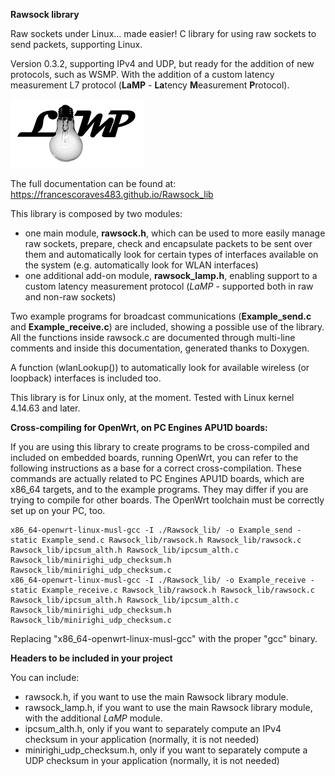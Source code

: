 **Rawsock library**

Raw sockets under Linux... made easier! C library for using raw sockets to send packets, supporting Linux. 

Version 0.3.2, supporting IPv4 and UDP, but ready for the addition of new protocols, such as WSMP. With the addition of a custom latency measurement L7 protocol (**LaMP** - <b>La</b>tency <b>M</b>easurement <b>P</b>rotocol).

![](./docs/pics/LaMP_logo.png)

The full documentation can be found at: https://francescoraves483.github.io/Rawsock_lib

This library is composed by two modules:
- one main module, **rawsock.h**, which can be used to more easily manage raw sockets, prepare, check and encapsulate packets to be sent over them and automatically look for certain types of interfaces available on the system (e.g. automatically look for WLAN interfaces)
- one additional add-on module, **rawsock_lamp.h**,  enabling support to a custom latency measurement protocol (_LaMP_ - supported both in raw and non-raw sockets)

Two example programs for broadcast communications (**Example_send.c** and **Example_receive.c**) are included, showing a possible use of the library. All the functions inside rawsock.c are documented through multi-line comments and inside this documentation, generated thanks to Doxygen.

A function (wlanLookup()) to automatically look for available wireless (or loopback) interfaces is included too.

This library is for Linux only, at the moment. Tested with Linux kernel 4.14.63 and later.

**Cross-compiling for OpenWrt, on PC Engines APU1D boards:**

If you are using this library to create programs to be cross-compiled and included on embedded boards, running OpenWrt, you can refer to the following instructions as a base for a correct cross-compilation. These commands are actually related to PC Engines APU1D boards, which are x86_64 targets, and to the example programs. They may differ if you are trying to compile for other boards. The OpenWrt toolchain must be correctly set up on your PC, too.

	x86_64-openwrt-linux-musl-gcc -I ./Rawsock_lib/ -o Example_send -static Example_send.c Rawsock_lib/rawsock.h Rawsock_lib/rawsock.c Rawsock_lib/ipcsum_alth.h Rawsock_lib/ipcsum_alth.c Rawsock_lib/minirighi_udp_checksum.h Rawsock_lib/minirighi_udp_checksum.c
	x86_64-openwrt-linux-musl-gcc -I ./Rawsock_lib/ -o Example_receive -static Example_receive.c Rawsock_lib/rawsock.h Rawsock_lib/rawsock.c Rawsock_lib/ipcsum_alth.h Rawsock_lib/ipcsum_alth.c Rawsock_lib/minirighi_udp_checksum.h Rawsock_lib/minirighi_udp_checksum.c

Replacing "x86_64-openwrt-linux-musl-gcc" with the proper "gcc" binary.

**Headers to be included in your project**

You can include:
- rawsock.h, if you want to use the main Rawsock library module.
- rawsock_lamp.h, if you want to use the main Rawsock library module, with the additional _LaMP_ module.
- ipcsum_alth.h, only if you want to separately compute an IPv4 checksum in your application (normally, it is not needed)
- minirighi_udp_checksum.h, only if you want to separately compute a UDP checksum in your application (normally, it is not needed)
